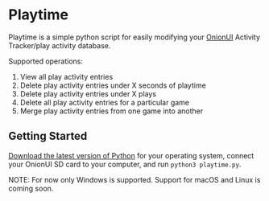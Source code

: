 # Playtime
Playtime is a simple python script for easily modifying your [OnionUI](https://github.com/OnionUI/Onion) Activity Tracker/play activity database.

Supported operations: 
 1. View all play activity entries
 2. Delete play activity entries under X seconds of playtime
 3. Delete play activity entries under X plays
 4. Delete all play activity entries for a particular game
 5. Merge play activity entries from one game into another

## Getting Started
[Download the latest version of Python](https://www.python.org/downloads/) for your operating system, connect your OnionUI SD card to your computer, and run `python3 playtime.py`.

NOTE: For now only Windows is supported. Support for macOS and Linux is coming soon.
